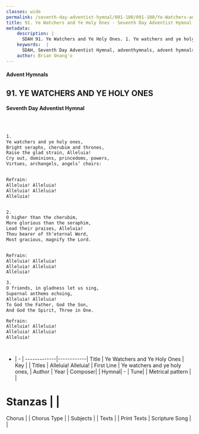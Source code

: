 ```yaml
---
classes: wide
permalink: /seventh-day-adventist-hymnal/001-100/091-100/Ye-Watchers-and-Ye-Holy-Ones/
title: 91. Ye Watchers and Ye Holy Ones - Seventh Day Adventist Hymnal
metadata:
    description: |
      SDAH 91. Ye Watchers and Ye Holy Ones. 1. Ye watchers and ye holy ones, Bright seraphs, cherubim and thrones, Raise the glad strain, Alleluia! Cry out, dominions, princedoms, powers, Virtues, archangels, angels’ choirs: 
    keywords:  |
      SDAH, Seventh Day Adventist Hymnal, adventhymnals, advent hymnals, Ye Watchers and Ye Holy Ones, Ye watchers and ye holy ones, ,Alleluia! Alleluia!
    author: Brian Onang'o
---
```


#### Advent Hymnals
## 91. YE WATCHERS AND YE HOLY ONES
#### Seventh Day Adventist Hymnal

```txt



1.
Ye watchers and ye holy ones,
Bright seraphs, cherubim and thrones,
Raise the glad strain, Alleluia!
Cry out, dominions, princedoms, powers,
Virtues, archangels, angels’ choirs:


Refrain:
Alleluia! Alleluia!
Alleluia! Alleluia!
Alleluia!


2.
O higher than the cherubim,
More glorious than the seraphim,
Lead their praises, Alleluia!
Thou bearer of th’eternal Word,
Most gracious, magnify the Lord.


Refrain:
Alleluia! Alleluia!
Alleluia! Alleluia!
Alleluia!

3.
O friends, in gladness let us sing,
Supernal anthems echoing,
Alleluia! Alleluia!
To God the Father, God the Son,
And God the Spirit, Three in One.

Refrain:
Alleluia! Alleluia!
Alleluia! Alleluia!
Alleluia!




```

- |   -  |
-------------|------------|
Title | Ye Watchers and Ye Holy Ones |
Key |  |
Titles | Alleluia! Alleluia! |
First Line | Ye watchers and ye holy ones, |
Author | 
Year | 
Composer|  |
Hymnal|  - |
Tune|  |
Metrical pattern | |
# Stanzas |  |
Chorus |  |
Chorus Type |  |
Subjects |  |
Texts |  |
Print Texts | 
Scripture Song |  |
  
